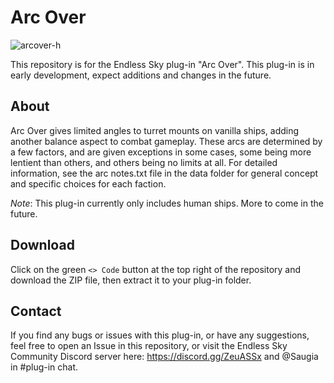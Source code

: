 # Arc Over

![arcover-h](https://github.com/Saugia/arc-over/assets/93169396/ce10ff31-532b-43ce-930b-d6d5d3ea30e3)

This repository is for the Endless Sky plug-in "Arc Over". This plug-in is in early development, expect additions and changes in the future.

## About
Arc Over gives limited angles to turret mounts on vanilla ships, adding another balance aspect to combat gameplay. These arcs are determined by a few factors, and are given exceptions in some cases, some being more lentient than others, and others being no limits at all. For detailed information, see the arc notes.txt file in the data folder for general concept and specific choices for each faction.

*Note*: This plug-in currently only includes human ships. More to come in the future.

## Download
Click on the green `<> Code` button at the top right of the repository and download the ZIP file, then extract it to your plug-in folder.

## Contact
If you find any bugs or issues with this plug-in, or have any suggestions, feel free to open an Issue in this repository, or visit the Endless Sky Community Discord server here: https://discord.gg/ZeuASSx and @Saugia in #plug-in chat.
